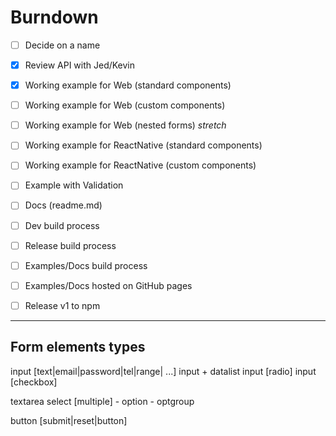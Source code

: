 # Burndown

- [ ] Decide on a name
- [x] Review API with Jed/Kevin
- [x] Working example for Web (standard components)
- [ ] Working example for Web (custom components)
- [ ] Working example for Web (nested forms) _stretch_
- [ ] Working example for ReactNative (standard components)
- [ ] Working example for ReactNative (custom components)
- [ ] Example with Validation
- [ ] Docs (readme.md)
- [ ] Dev build process
- [ ] Release build process
- [ ] Examples/Docs build process
- [ ] Examples/Docs hosted on GitHub pages
- [ ] Release v1 to npm


---

## Form elements types

input [text|email|password|tel|range| ...]
input + datalist
input [radio]
input [checkbox]

textarea
select [multiple]
	- option
	- optgroup


button [submit|reset|button]
